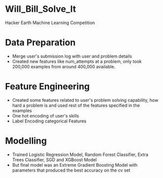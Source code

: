 # Will_Bill_Solve_It
Hacker Earth Machine Learning Competition

# Data Preparation

* Merge user's submission log with user and problem details
* Created new features like num_attempts at a problem, only took 200,000 examples from around 400,000 available.


# Feature Engineering

* Created some features related to user's problem solving capability, how hard a problem is and used rest of the features specified in the examples
* One hot encoding of user's skills
* Label Encoding categorical Features

# Modelling

* Trained Logistic Regression Model, Random Forest Classifier, Extra Trees Classifier, SGD and XGBoost Model
* But final model was an Extreme Gradient Boosting Model with parameters that produced the best accuracy on the cv set


